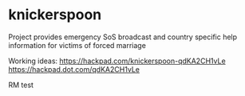 knickerspoon
============

Project provides emergency SoS broadcast and country specific help information for victims of forced marriage

Working ideas: 
https://hackpad.com/knickerspoon-qdKA2CH1vLe
https://hackpad.dot.com/qdKA2CH1vLe


RM test
